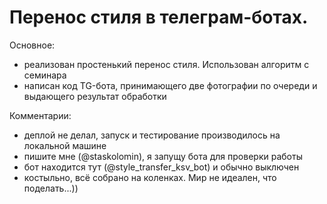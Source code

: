 # Перенос стиля в телеграм-ботах.

Основное:
- реализован простенький перенос стиля. Использован алгоритм с семинара
- написан код TG-бота, принимающего две фотографии по очереди и выдающего результат обработки

Комментарии:
- деплой не делал, запуск и тестирование производилось на локальной машине
- пишите мне (@staskolomin), я запущу бота для проверки работы
- бот находится тут (@style_transfer_ksv_bot) и обычно выключен
- костыльно, всё собрано на коленках. Мир не идеален, что поделать...))